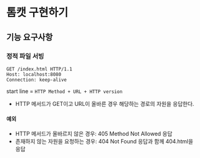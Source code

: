 # 톰캣 구현하기

## 기능 요구사항

### 정적 파일 서빙

```http request
GET /index.html HTTP/1.1
Host: localhost:8080
Connection: keep-alive

```

start line = `HTTP Method + URL + HTTP version`

* HTTP 메서드가 GET이고 URL이 올바른 경우 해당하는 경로의 자원을 응답한다.


#### 예외

* HTTP 메서드가 올바르지 않은 경우: 405 Method Not Allowed 응답
* 존재하지 않는 자원을 요청하는 경우: 404 Not Found 응답과 함께 404.html을 응답
